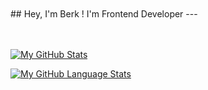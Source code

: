 <br/>
<br/>
## Hey, I'm Berk ! I'm Frontend Developer
---
<br/><br/><br/>

[![My GitHub Stats](https://github-readme-stats.vercel.app/api/?username=Berkcinr&count_private=true&theme=tokyonight&showicons=true)]()

[![My GitHub Language Stats](https://github-readme-stats.vercel.app/api/top-langs/?username=Berkcinr&langs_count=5&theme=tokyonight)]()


